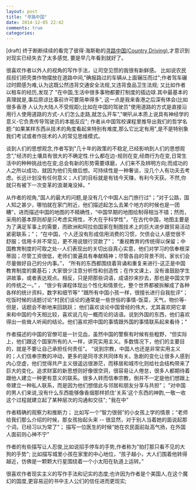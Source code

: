```yaml
---
layout: post
title: "寻路中国"
date: 2014-12-05 22:42
comments: true
categories: 
---
```

[draft]
终于断断续续的看完了彼得·海斯勒的[寻路中国(Country Driving)](http://book.douban.com/subject/5414391/),才意识到对现实已经失去了太多感觉, 要是早几年看到就好了。

很喜欢作者以外人的视角的写作手法，让司空见惯的我很有新鲜感。 比如说农民叔叔们把壳类作物摆放在道路中间,"确报路过的车辆从上面辗压而过";作者驾车碾过时颇感为难,认为这既公然违背交通安全法规,又违背食品卫生法规; 又比如作者以租车的经历,发现了 "在中国,生活中很多事物都要打制度的插边球.其中最基本的真理就是,事后原谅比事前许可要简单得多", 这一点是我来香港之后深有体会(比如很多香港 人认为大陆人不受规距);比如在中国的驾驶员"使用道路的方式是直接沿用行人使用道路的方式-人们怎么走路,就怎么开车","喇叭从本质上说具有神经学的意义-它负责传导驾驶员的本能反应"; 作者从中国驾校课程里推导出我们的哲学名题:"如果某样东西从技术的角度看起来特别有难度,那么它比定有用",是不是特别象我们考试或者作技术的人的常见思维模式。

谈到人们的思想观念,作者写到"几十年的政策的不稳定,已经影响到人们的思想观念","经济的土壤具有很大的不确定性.什么都在边-规则在变,经商行为在变,日常生活中的种种挑战也在变;总会有新的形势需要琢磨，人们来不及辨明方向;而成功的人之所以成功，就因为他们先做后想。可持续性是一种奢谈，没几个人有功夫去考虑。长远计划没有任何意义；人们的目标就是有钱今天赚，有利今天获。不然,你就只有被下一次变革的浪潮淹没掉。"

从作者的视角,"国人的最大的问题,是没有几个中国人出门旅行过"；“对于公路，国人知之甚少，哪怕就在家门附近，他们描述起怎么去某个地方的时候也是一团糟”，进而描述中国的地图的不精确性，“中国早期的地图绘制得相当不错；然而，采用的基本原则却是只考虑实用性，不大在乎科学性”，“在古代中国，地图主要是为了满足军事上的需要，而欧洲和阿拉伯国家在制图技术上的巨大进步跟贸易活动紧密联系；”； “在中国，个人还没有形成信用消费的习惯，欠债会让人感觉很不舒服；信用卡并不常见，更不用说银行贷款了”； “重视教育的传统得以保留；中国教育制度的可取之处--人们表现出的关切出自真心实意，他们对学习的信奉根深蒂固；尽管工资很低，老师们普遍具有奉献精神；尽管各自的背景不同，家长们会尽量做好自己的分内事。”， “所有的东西都围绕着背诵和重复来进行-这正是中国教育制度的奠基石；大家很少注意分析性和创造性；在作文课上，没有谁鼓励学生讲故事，或者表达观点。相反，只是把那些词语，成语抄来抄去，那也是中国文学的传统之一。” ， ”很少有课程体现出个性化和情景化，整个世界都被拆解成了各种各样的统计资料，数字和细节等“ ”跟所有中国小孩一样，很擅长进行自我批评“； 吃饭时候的话题讨论”村民们谈论的通常是一些世俗的事情-饭菜，天气，物价等- 但是，话题会不断地来回跳跃； 他们喜欢谈论中国曾经的伟大，尤其喜欢把它拿来和中国的今天相比较，喜欢说几句一概而论的话语。说到外国的东西，他们喜欢得出一些耸人听闻的结论。他们喜欢把中国的事情跟外国的事情联系起来看待；"

作者描述的中国的官僚可是一针见血，虽然中国的警察有时候有些粗野，“但实际上，他们跟这个国家所有的人一样，讲究实用主义。多数情况下，他们的主要目的，就是不要让自己承担任何责任”。  “说到宗教，中国人也还是非常实用主义的；人们信奉宗教的冲动，更多的是同寻求共同体有关。急剧的变化让很多人感到内心空虚，他们觉得共产主义很遥远很渺茫，而移居和城市化则给社会结构带来了巨大的变化。追求财富的新思想则好像很空洞，很容易让人倦怠，很多人都期待着跟他人建立一种更有意义的联系。很多人转而信奉宗教，倒并不一定是他们想跟上帝建立一种私人联系，而是因为他们想借此与邻居和朋友分享与共担”； ”对中国的男人们来说,没有什么东西能够像香烟那样抓住'关系'这个东西的神韵,一敬一收这个过程就建立起了某种层次的沟通和交往";  "我在中"

作者精确的观察力和推断力； 比如写一个”智力很弱”的小女孩上学的情景；“老师给我们那么介绍的时候，那女孩抬起头来 -- 很显然，对于别人当着她的面说起那个词，已经习以为常了”； 描写一位医生的时候“她在农民面前趾高气扬，在外国人面前则心神不宁”

作者的有些描写让人忍俊,比如说招手停车的手势,作者称为"拍打那只看不见的大狗的手势"; 比如描写城里小孩在家里的中心地位，“孩子越小，大人们围着他转得越近，仿佛是一颗颗大行星围绕着一个小太阳在轨道上运转。”

很喜欢作者现实主义的写作手法和记实的态度;也许因为作者是个美国人,在这个魔幻的国度,更容易迎的书中主人公们的信任进而更现实;

